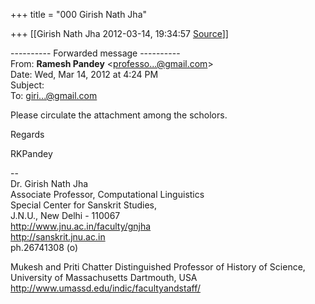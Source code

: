 +++
title = "000 Girish Nath Jha"

+++
[[Girish Nath Jha	2012-03-14, 19:34:57 [Source](https://groups.google.com/g/bvparishat/c/8c19520ndFM)]]



  
  

---------- Forwarded message ----------  
From: **Ramesh Pandey** \<[professo...@gmail.com]()\>  
Date: Wed, Mar 14, 2012 at 4:24 PM  
Subject:  
To: [giri...@gmail.com]()  
  
  

Please circulate the attachment among the scholors.

Regards

RKPandey

  
  
  
--  
Dr. Girish Nath Jha  
Associate Professor, Computational Linguistics  
Special Center for Sanskrit Studies,  
J.N.U., New Delhi - 110067  
<http://www.jnu.ac.in/faculty/gnjha>  
<http://sanskrit.jnu.ac.in>  
ph.26741308 (o)  
  
Mukesh and Priti Chatter Distinguished Professor of History of Science,  
University of Massachusetts Dartmouth, USA  
<http://www.umassd.edu/indic/facultyandstaff/>  


